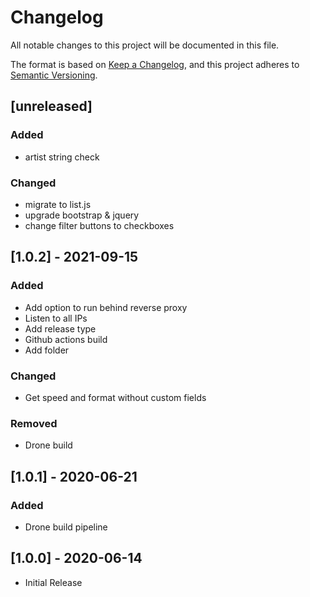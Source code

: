 # Changelog
All notable changes to this project will be documented in this file.

The format is based on [Keep a Changelog](https://keepachangelog.com/en/1.0.0/),
and this project adheres to [Semantic Versioning](https://semver.org/spec/v2.0.0.html).

## [unreleased]

### Added

- artist string check

### Changed

- migrate to list.js
- upgrade bootstrap & jquery
- change filter buttons to checkboxes

## [1.0.2] - 2021-09-15
### Added
- Add option to run behind reverse proxy
- Listen to all IPs
- Add release type
- Github actions build
- Add folder
### Changed
- Get speed and format without custom fields
### Removed
- Drone build

## [1.0.1] - 2020-06-21
### Added
- Drone build pipeline

## [1.0.0] - 2020-06-14
- Initial Release
